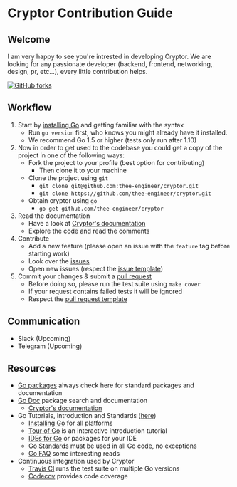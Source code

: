 # Cryptor Contribution Guide

## Welcome

I am very happy to see you're intrested in developing Cryptor. We are looking for
any passionate developer (backend, frontend, networking, design, pr, etc...), every
little contribution helps.

[![GitHub forks](https://img.shields.io/github/forks/thee-engineer/cryptor.svg?style=social&label=Fork&maxAge=2592000)](https://github.com/thee-engineer/cryptor/)

## Workflow

1. Start by [installing Go](https://golang.org/doc/install) and getting familiar with the syntax
    * Run `go version` first, who knows you might already have it installed.
    * We recommend Go 1.5 or higher (tests only run after 1.10)
2. Now in order to get used to the codebase you could get a copy of the project in one of the following ways:
    * Fork the project to your profile (best option for contributing)
        * Then clone it to your machine
    * Clone the project using `git`
        * `git clone git@github.com:thee-engineer/cryptor.git`
        * `git clone https://github.com/thee-engineer/cryptor.git`
    * Obtain cryptor using `go`
        * `go get github.com/thee-engineer/cryptor`
3. Read the documentation
    * Have a look at [Cryptor's documentation](https://godoc.org/github.com/thee-engineer/cryptor)
    * Explore the code and read the comments
4. Contribute
    * Add a new feature (please open an issue with the `feature` tag before starting work)
    * Look over the [issues](https://github.com/thee-engineer/cryptor/issues)
    * Open new issues (respect the [issue template](https://github.com/thee-engineer/cryptor/blob/master/.github/ISSUE_TEMPLATE.md))
5. Commit your changes & submit a [pull request](https://help.github.com/articles/about-pull-requests/)
    * Before doing so, please run the test suite using `make cover`
    * If your request contains failed tests it will be ignored
    * Respect the [pull request template](https://github.com/thee-engineer/cryptor/blob/master/.github/PULL_REQUEST_TEMPLATE.md)

## Communication

* Slack (Upcoming)
* Telegram (Upcoming)

## Resources

* [Go packages](https://golang.org/pkg/) always check here for standard packages and documentation
* [Go Doc](https://godoc.org/) package search and documentation
  * [Cryptor's documentation](https://godoc.org/github.com/thee-engineer/cryptor)
* Go Tutorials, Introduction and Standards ([here](https://golang.org/doc/))
  * [Installing Go](https://golang.org/doc/install) for all platforms
  * [Tour of Go](https://tour.golang.org/) is an interactive introduction tutorial
  * [IDEs for Go](https://golang.org/doc/editors.html) or packages for your IDE
  * [Go Standards](https://golang.org/doc/effective_go.html) must be used in all Go code, no exceptions
  * [Go FAQ](https://golang.org/doc/faq) some interesting reads
* Continuous integration used by Cryptor
  * [Travis CI](https://travis-ci.org/thee-engineer/cryptor) runs the test suite on multiple Go versions
  * [Codecov](https://codecov.io/gh/thee-engineer/cryptor) provides code coverage